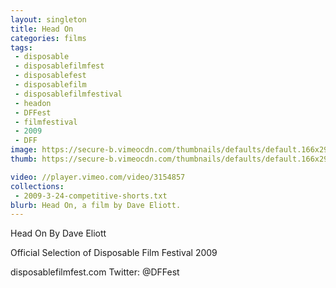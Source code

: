 ```yaml
---
layout: singleton
title: Head On
categories: films
tags:
 - disposable
 - disposablefilmfest
 - disposablefest
 - disposablefilm
 - disposablefilmfestival
 - headon
 - DFFest
 - filmfestival
 - 2009
 - DFF
image: https://secure-b.vimeocdn.com/thumbnails/defaults/default.166x295.jpg
thumb: https://secure-b.vimeocdn.com/thumbnails/defaults/default.166x295.jpg

video: //player.vimeo.com/video/3154857
collections:
 - 2009-3-24-competitive-shorts.txt
blurb: Head On, a film by Dave Eliott.
---
```


Head On
By Dave Eliott

Official Selection of Disposable Film Festival 2009

disposablefilmfest.com
Twitter: @DFFest
